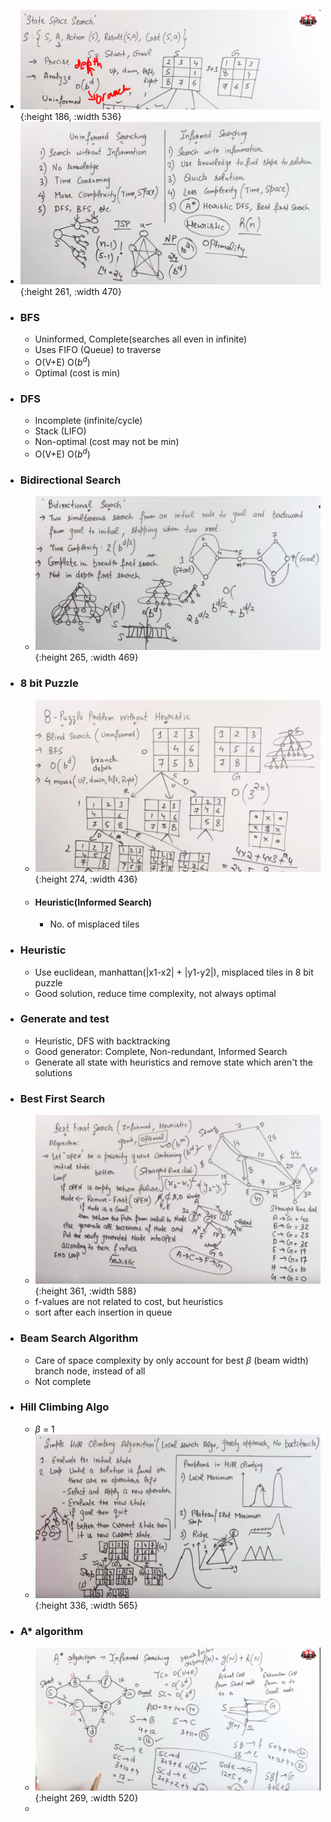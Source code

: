 - ![image.png](../assets/image_1740239847606_0.png){:height 186, :width 536}
- ![image.png](../assets/image_1740240121740_0.png){:height 261, :width 470}
- ### BFS
	- Uninformed, Complete(searches all even in infinite)
	- Uses FIFO (Queue) to traverse
	- O(V+E) O($b^d$)
	- Optimal (cost is min)
- ### DFS
	- Incomplete (infinite/cycle)
	- Stack (LIFO)
	- Non-optimal (cost may not be min)
	- O(V+E) O($b^d$)
- ### Bidirectional Search
	- ![image.png](../assets/image_1740241455698_0.png){:height 265, :width 469}
- ### 8 bit Puzzle
	- ![image.png](../assets/image_1740241883697_0.png){:height 274, :width 436}
	- #### Heuristic(Informed Search)
		- No. of misplaced tiles
- ### Heuristic
	- Use euclidean, manhattan(|x1-x2| + |y1-y2|), misplaced tiles in 8 bit puzzle
	- Good solution, reduce time complexity, not always optimal
- ### Generate and test
	- Heuristic, DFS with backtracking
	- Good generator: Complete, Non-redundant, Informed Search
	- Generate all state with heuristics and remove state which aren't the solutions
- ### Best First Search
	- ![image.png](../assets/image_1740432836468_0.png){:height 361, :width 588}
	- f-values are not related to cost, but heuristics
	- sort after each insertion in queue
- ### Beam Search Algorithm
	- Care of space complexity by only account for best $\beta$ (beam width) branch node, instead of all
	- Not complete
- ### Hill Climbing Algo
	- $\beta$ = 1
	- ![image.png](../assets/image_1740435246307_0.png){:height 336, :width 565}
- ### A* algorithm
	- ![image.png](../assets/image_1740435794625_0.png){:height 269, :width 520}
	-